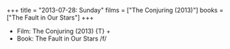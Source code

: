 +++
title = "2013-07-28: Sunday"
films = ["The Conjuring (2013)"]
books = ["The Fault in Our Stars"]
+++


* Film: The Conjuring (2013) {T} +
* Book: The Fault in Our Stars /f/
